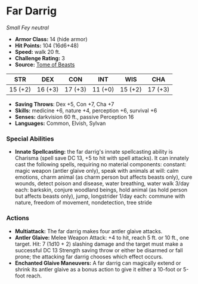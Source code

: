 # Far Darrig

*Small* *Fey* *neutral*

- **Armor Class:** 14 (hide armor)
- **Hit Points:** 104 (16d6+48)
- **Speed:** walk 20 ft.
- **Challenge Rating:** 3
- **Source:** [Tome of Beasts](https://koboldpress.com/kpstore/product/tome-of-beasts-for-5th-edition-print/)

| STR | DEX | CON | INT | WIS | CHA |
| --- | --- | --- | --- | --- | --- |
| 15 (+2) | 16 (+3) | 17 (+3) | 11 (+0) | 15 (+2) | 17 (+3) |

- **Saving Throws**: Dex +5, Con +7, Cha +7
- **Skills:** medicine +6, nature +4, perception +6, survival +6
- **Senses:** darkvision 60 ft., passive Perception 16
- **Languages:** Common, Elvish, Sylvan
### Special Abilities
- **Innate Spellcasting:** the far darrig's innate spellcasting ability is Charisma (spell save DC 13, +5 to hit with spell attacks). It can innately cast the following spells, requiring no material components:  constant: magic weapon (antler glaive only), speak with animals  at will: calm emotions, charm animal (as charm person but affects beasts only), cure wounds, detect poison and disease, water breathing, water walk  3/day each: barkskin, conjure woodland beings, hold animal (as hold person but affects beasts only), jump, longstrider  1/day each: commune with nature, freedom of movement, nondetection, tree stride
### Actions
- **Multiattack:** The far darrig makes four antler glaive attacks.
- **Antler Glaive:** Melee Weapon Attack: +4 to hit, reach 5 ft. or 10 ft., one target. Hit: 7 (1d10 + 2) slashing damage and the target must make a successful DC 13 Strength saving throw or either be disarmed or fall prone; the attacking far darrig chooses which effect occurs.
- **Enchanted Glaive Maneuvers:** A far darrig can magically extend or shrink its antler glaive as a bonus action to give it either a 10-foot or 5-foot reach.
